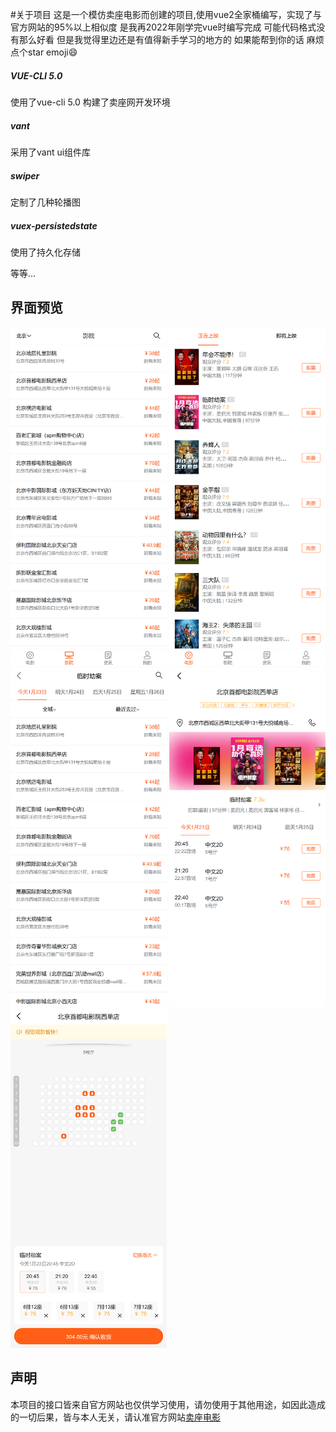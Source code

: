 #关于项目
这是一个模仿卖座电影而创建的项目,使用vue2全家桶编写，实现了与官方网站的95%以上相似度 是我再2022年刚学完vue时编写完成 可能代码格式没有那么好看 但是我觉得里边还是有值得新手学习的地方的 如果能帮到你的话 麻烦点个star emoji:smile:

##### VUE-CLI 5.0
使用了vue-cli 5.0 构建了卖座网开发环境

##### vant
采用了vant ui组件库

##### swiper
定制了几种轮播图

##### vuex-persistedstate
使用了持久化存储

等等...

## 界面预览
<img src='./dome/1.png' width=250></img>
<img src='./dome/2.png' width=250></img>
<img src='./dome/3.png' width=250></img>
<img src='./dome/4.png' width=250></img>
<img src='./dome/5.png' width=250></img>




## 声明
本项目的接口皆来自官方网站也仅供学习使用，请勿使用于其他用途，如因此造成的一切后果，皆与本人无关，请认准官方网站[卖座电影](https://m.maizuo.com/v5/#/films/nowPlaying)